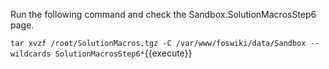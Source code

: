 Run the following command and check the Sandbox.SolutionMacrosStep6 page.

`tar xvzf /root/SolutionMacros.tgz -C /var/www/foswiki/data/Sandbox --wildcards SolutionMacrosStep6*`{{execute}}